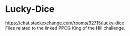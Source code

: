 # Lucky-Dice
https://chat.stackexchange.com/rooms/92715/lucky-dice  
Files related to the linked PPCG King of the Hill challenge.
